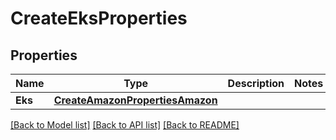 # CreateEksProperties

## Properties
Name | Type | Description | Notes
------------ | ------------- | ------------- | -------------
**Eks** | [**CreateAmazonPropertiesAmazon**](CreateAmazonProperties_amazon.md) |  | 

[[Back to Model list]](../README.md#documentation-for-models) [[Back to API list]](../README.md#documentation-for-api-endpoints) [[Back to README]](../README.md)


